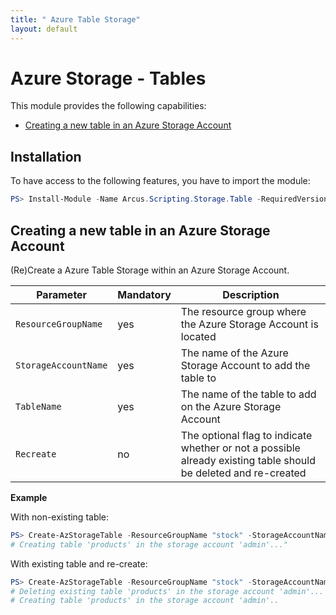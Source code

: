 ```yaml
---
title: " Azure Table Storage"
layout: default
---
```


# Azure Storage - Tables

This module provides the following capabilities:
- [Creating a new table in an Azure Storage Account](#creating-a-new-table-in-an-azure-storage-account)

## Installation

To have access to the following features, you have to import the module:

```powershell
PS> Install-Module -Name Arcus.Scripting.Storage.Table -RequiredVersion 0.4.0
```

## Creating a new table in an Azure Storage Account

(Re)Create a Azure Table Storage within an Azure Storage Account.

| Parameter            | Mandatory | Description                                                                                                     |
| -------------------- | --------- | --------------------------------------------------------------------------------------------------------------- |
| `ResourceGroupName`  | yes       | The resource group where the Azure Storage Account is located                                                   |
| `StorageAccountName` | yes       | The name of the Azure Storage Account to add the table to                                                       |
| `TableName`          | yes       | The name of the table to add on the Azure Storage Account                                                       |
| `Recreate`           | no        | The optional flag to indicate whether or not a possible already existing table should be deleted and re-created |

**Example**

With non-existing table:

```powershell
PS> Create-AzStorageTable -ResourceGroupName "stock" -StorageAccountName "admin" -TableName "products"
# Creating table 'products' in the storage account 'admin'..."
```

With existing table and re-create:

```powershell
PS> Create-AzStorageTable -ResourceGroupName "stock" -StorageAccountName "admin" -TableName "products" -Recreate
# Deleting existing table 'products' in the storage account 'admin'...
# Creating table 'products' in the storage account 'admin'..
```
